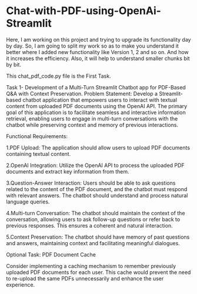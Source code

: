 # Chat-with-PDF-using-OpenAi-Streamlit
Here, I am working on this project and trying to upgrade its functionality day by day. So, I am going to split my work so as to make you understand it better where I added new functionality like Version 1, 2 and so on. And how it increases the efficiency. Also, it will help to understand smaller chunks bit by bit. 

This chat_pdf_code.py file is the First Task.

Task 1- Development of a Multi-Turn Streamlit Chatbot app for PDF-Based Q&A with Context Preservation.
Problem Statement:
Develop a Streamlit-based chatbot application that empowers users to interact with textual content from uploaded PDF documents using the OpenAI API. The primary goal of this application is to facilitate seamless and interactive information retrieval, enabling users to engage in multi-turn conversations with the chatbot while preserving context and memory of previous interactions.
 
Functional Requirements:
 
1.PDF Upload: The application should allow users to upload PDF documents containing textual content.
 
2.OpenAI Integration: Utilize the OpenAI API to process the uploaded PDF documents and extract key information from them.
 
3.Question-Answer Interaction: Users should be able to ask questions related to the content of the PDF document, and the chatbot must respond with relevant answers. The chatbot should understand and process natural language queries.
 
4.Multi-turn Conversation: The chatbot should maintain the context of the conversation, allowing users to ask follow-up questions or refer back to previous responses. This ensures a coherent and natural interaction.
 
5.Context Preservation: The chatbot should have memory of past questions and answers, maintaining context and facilitating meaningful dialogues.
 
Optional Task: PDF Document Cache
 
Consider implementing a caching mechanism to remember previously uploaded PDF documents for each user. This cache would prevent the need to re-upload the same PDFs unnecessarily and enhance the user experience.
